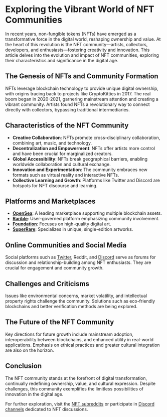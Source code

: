 # Exploring the Vibrant World of NFT Communities

In recent years, non-fungible tokens (NFTs) have emerged as a transformative force in the digital world, reshaping ownership and value. At the heart of this revolution is the NFT community—artists, collectors, developers, and enthusiasts—fostering creativity and innovation. This article delves into the evolution and impact of NFT communities, exploring their characteristics and significance in the digital age.

## The Genesis of NFTs and Community Formation

NFTs leverage blockchain technology to provide unique digital ownership, with origins tracing back to projects like CryptoKitties in 2017. The real boom began in 2020-2021, garnering mainstream attention and creating a vibrant community. Artists found NFTs a revolutionary way to connect directly with collectors, bypassing traditional intermediaries.

## Characteristics of the NFT Community

- **Creative Collaboration**: NFTs promote cross-disciplinary collaboration, combining art, music, and technology.
- **Decentralization and Empowerment**: NFTs offer artists more control and have been crucial for marginalized creators.
- **Global Accessibility**: NFTs break geographical barriers, enabling worldwide collaboration and cultural exchange.
- **Innovation and Experimentation**: The community embraces new formats such as virtual reality and interactive NFTs.
- **Collective Learning and Growth**: Platforms like Twitter and Discord are hotspots for NFT discourse and learning.

## Platforms and Marketplaces

- **[OpenSea](https://opensea.io/)**: A leading marketplace supporting multiple blockchain assets.
- **[Rarible](https://rarible.com/)**: User-governed platform emphasizing community involvement.
- **[Foundation](https://foundation.app/)**: Focuses on high-quality digital art.
- **[SuperRare](https://superrare.com/)**: Specializes in unique, single-edition artworks.

## Online Communities and Social Media

Social platforms such as [Twitter](https://twitter.com/), Reddit, and [Discord](https://discord.com/) serve as forums for discussion and relationship-building among NFT enthusiasts. They are crucial for engagement and community growth.

## Challenges and Criticisms

Issues like environmental concerns, market volatility, and intellectual property rights challenge the community. Solutions such as eco-friendly blockchains and better verification methods are being explored.

## The Future of the NFT Community

Key directions for future growth include mainstream adoption, interoperability between blockchains, and enhanced utility in real-world applications. Emphasis on ethical practices and greater cultural integration are also on the horizon.

## Conclusion

The NFT community stands at the forefront of digital transformation, continually redefining ownership, value, and cultural expression. Despite challenges, this community exemplifies the limitless possibilities of innovation in the digital age.

For further exploration, visit the [NFT subreddits](https://www.reddit.com/r/NFT/) or participate in [Discord channels](https://discord.com/) dedicated to NFT discussions.